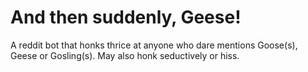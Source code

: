 # And then suddenly, Geese!

A reddit bot that honks thrice at anyone who dare mentions Goose(s), Geese or Gosling(s). May also honk seductively or hiss.
